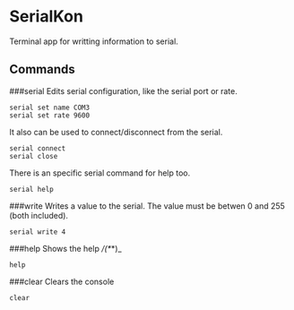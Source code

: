 # SerialKon
Terminal app for writting information to serial.

## Commands
###serial
Edits serial configuration, like the serial port or rate.
```
serial set name COM3
serial set rate 9600
```
It also can be used to connect/disconnect from the serial.
```
serial connect
serial close
```
There is an specific serial command for help too.
```
serial help
```

###write
Writes a value to the serial. The value must be betwen 0 and 255 (both included).
```
serial write 4
```

###help
Shows the help _/(*_*)\_
```
help
```

###clear
Clears the console
```
clear
```
